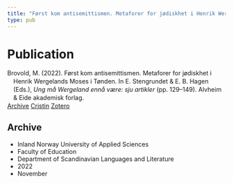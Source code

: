 ```yaml
---
title: "Først kom antisemittismen. Metaforer for jødiskhet i Henrik Wergelands Moses i Tønden"
type: pub
---
```

<h1>Publication</h1>
<article id="csl-bib-container-G8U5EPWW" class="csl-bib-container">
  <div class="csl-bib-body" style="line-height: 1.35; padding-left: 1em; text-indent:-1em;">
  <div class="csl-entry">Brovold, M. (2022). F&#xF8;rst kom antisemittismen. Metaforer for j&#xF8;diskhet i Henrik Wergelands Moses i T&#xF8;nden. In E. Stengrundet &amp; E. B. Hagen (Eds.), <i>Ung m&#xE5; Wergeland enn&#xE5; v&#xE6;re: sju artikler</i> (pp. 129&#x2013;149). Alvheim &amp; Eide akademisk forlag.</div>
</div>
  <div class="csl-bib-buttons">
    <a href="#taxonomy-article-G8U5EPWW" class="csl-bib-button">Archive</a>
    <a href="https://app.cristin.no/results/show.jsf?id=2072371" alt="Cristin URL" class="csl-bib-button">Cristin</a>
    <a href="http://zotero.org/groups/5022929/items/G8U5EPWW" alt="Zotero URL" class="csl-bib-button">Zotero</a>
  </div>
  <div id="csl-bib-meta-container-G8U5EPWW"></div>
</article>
<div id="csl-bib-meta-G8U5EPWW" class="csl-bib-meta">
  <article id="taxonomy-article-G8U5EPWW" class="taxonomy-article">
    <h1>Archive</h1>
    <ul>
      <li>Inland Norway University of Applied Sciences</li>
      <li>Faculty of Education</li>
      <li>Department of Scandinavian Languages and Literature</li>
      <li>2022</li>
      <li>November</li>
    </ul>
  </article>
</div>
